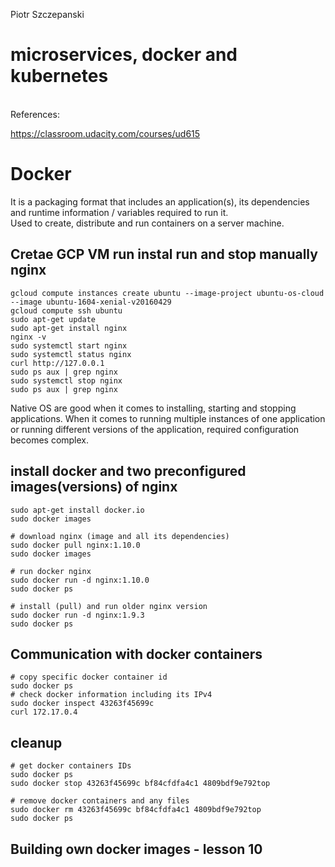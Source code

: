 Piotr Szczepanski

# microservices, docker and kubernetes
<br>
References:

https://classroom.udacity.com/courses/ud615



# Docker
It is a packaging format that includes an application(s), its dependencies and runtime information / variables required to run it.  
Used to create, distribute and run containers on a server machine. 

## Cretae GCP VM run instal run and stop manually nginx

```shell
gcloud compute instances create ubuntu --image-project ubuntu-os-cloud --image ubuntu-1604-xenial-v20160429
gcloud compute ssh ubuntu
sudo apt-get update
sudo apt-get install nginx
nginx -v
sudo systemctl start nginx
sudo systemctl status nginx
curl http://127.0.0.1 
sudo ps aux | grep nginx
sudo systemctl stop nginx
sudo ps aux | grep nginx
```
Native OS are good when it comes to installing, starting and stopping applications. 
When it comes to running multiple instances of one application or running different versions of the application, required configuration becomes complex.  

## install docker and two preconfigured images(versions) of nginx 
```shell 
sudo apt-get install docker.io 
sudo docker images

# download nginx (image and all its dependencies)
sudo docker pull nginx:1.10.0
sudo docker images

# run docker nginx
sudo docker run -d nginx:1.10.0
sudo docker ps

# install (pull) and run older nginx version
sudo docker run -d nginx:1.9.3
sudo docker ps
```

## Communication with docker containers
```shell
# copy specific docker container id
sudo docker ps
# check docker information including its IPv4
sudo docker inspect 43263f45699c
curl 172.17.0.4
```
## cleanup 
```shell
# get docker containers IDs
sudo docker ps
sudo docker stop 43263f45699c bf84cfdfa4c1 4809bdf9e792top 

# remove docker containers and any files
sudo docker rm 43263f45699c bf84cfdfa4c1 4809bdf9e792top
sudo docker ps
```

## Building own docker images - lesson 10
